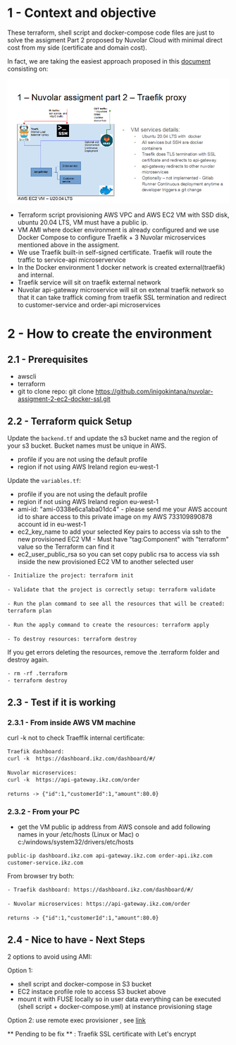 # 1 - Context and objective

These terraform, shell script and docker-compose code files are just to solve the assigment Part 2 proposed by Nuvolar Cloud with minimal direct cost from my side (certificate and domain cost).

In fact, we are taking the easiest approach proposed in this [document](https://docs.google.com/document/d/1HAYqUc2f9wCuLpat0eQIfZj4OuCvWleRjPYy23yoaHk/edit#heading=h.rxj3xvfrhhmb) consisting on:

<img src="./docs/nuvolar-assigment-part2-architecture.png" />

 - Terraform script provisioning AWS VPC and AWS EC2 VM with SSD disk, ubuntu 20.04 LTS, VM must have a public ip.
 - VM AMI where docker environment is already configured and we use Docker Compose to configure Traefik + 3 Nuvolar microservices mentioned above in the assigment.
 - We use Traefik built-in self-signed certificate. Traefik will route the traffic to service-api microservervice
- In the Docker environment 1 docker network is created external(traefik) and internal.
- Traefik service will sit on traefik external network
- Nuvolar api-gateway microservice will sit on extenal traefik network so that it can take traffick coming from traefik SSL termination and redirect to customer-service and order-api microservices

# 2 - How to create the environment
## 2.1 - Prerequisites 
- awscli
- terraform
- git to clone repo: git clone https://github.com/inigokintana/nuvolar-assigment-2-ec2-docker-ssl.git


## 2.2 - Terraform quick Setup

Update the `backend.tf` and update the s3 bucket name and the region of your s3 bucket. Bucket names must be unique in AWS.
- profile if you are not using the default profile
- region if not using AWS Ireland region eu-west-1

Update the `variables.tf`:
- profile if you are not using the default profile
- region if not using AWS Ireland region eu-west-1
- ami-id: "ami-0338e6ca1aba01dc4" - please send me your AWS account id to share access  to this private image on  my AWS 733109890878 account id in eu-west-1
- ec2_key_name to add your selected Key pairs to access via ssh to the new provisioned EC2 VM - Must have "tag:Component" with "terraform" value so the Terraform can find it
- ec2_user_public_rsa so you can set copy public rsa to access via ssh inside the new provisioned EC2 VM to another selected user
```
- Initialize the project: terraform init

- Validate that the project is correctly setup: terraform validate

- Run the plan command to see all the resources that will be created: terraform plan

- Run the apply command to create the resources: terraform apply

- To destroy resources: terraform destroy
```
If you get errors deleting the resources, remove the .terraform folder and destroy again.
```
- rm -rf .terraform
- terraform destroy
```
## 2.3 - Test if it is working
### 2.3.1 - From inside AWS VM machine

curl -k not to check Traeffik internal certificate:
```
Traefik dashboard: 
curl -k  https://dashboard.ikz.com/dashboard/#/

Nuvolar microservices:
curl -k  https://api-gateway.ikz.com/order

returns -> {"id":1,"customerId":1,"amount":80.0}
```
### 2.3.2 - From your PC
- get the VM public ip address from AWS console and add following names in your /etc/hosts (Linux or Mac) o c:/windows/system32/drivers/etc/hosts
```
public-ip dashboard.ikz.com api-gateway.ikz.com order-api.ikz.com  customer-service.ikz.com
```

From browser try both:
```
- Traefik dashboard: https://dashboard.ikz.com/dashboard/#/

- Nuvolar microservices: https://api-gateway.ikz.com/order

returns -> {"id":1,"customerId":1,"amount":80.0}
```

## 2.4 - Nice to have - Next Steps

2 options to avoid using AMI:

Option 1:
 - shell script and docker-compose  in S3 bucket
 - EC2 instace profile role to access S3 bucket above
 - mount it with FUSE locally so in user data everything  can be executed  (shell script + docker-compose.yml) at instance provisioning stage

Option 2:  use remote exec provisioner , see [link](https://developer.hashicorp.com/terraform/language/resources/provisioners/remote-exec) 


** Pending to be fix ** : Traefik SSL certificate with Let's encrypt